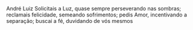André Luiz
Solicitais a Luz, quase sempre perseverando nas sombras;
reclamais felicidade, semeando sofrimentos;
pedis Amor, incentivando a separação;
buscai a fé, duvidando de vós mesmos
